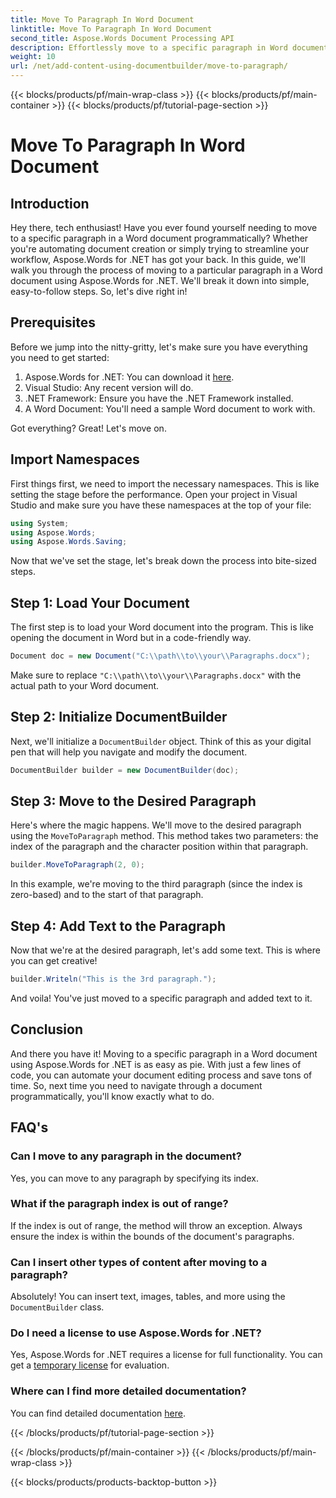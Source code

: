 ```yaml
---
title: Move To Paragraph In Word Document
linktitle: Move To Paragraph In Word Document
second_title: Aspose.Words Document Processing API
description: Effortlessly move to a specific paragraph in Word documents using Aspose.Words for .NET with this comprehensive guide. Perfect for developers looking to streamline their document workflows.
weight: 10
url: /net/add-content-using-documentbuilder/move-to-paragraph/
---
```


{{< blocks/products/pf/main-wrap-class >}}
{{< blocks/products/pf/main-container >}}
{{< blocks/products/pf/tutorial-page-section >}}

# Move To Paragraph In Word Document

## Introduction

Hey there, tech enthusiast! Have you ever found yourself needing to move to a specific paragraph in a Word document programmatically? Whether you're automating document creation or simply trying to streamline your workflow, Aspose.Words for .NET has got your back. In this guide, we'll walk you through the process of moving to a particular paragraph in a Word document using Aspose.Words for .NET. We'll break it down into simple, easy-to-follow steps. So, let's dive right in!

## Prerequisites

Before we jump into the nitty-gritty, let's make sure you have everything you need to get started:

1. Aspose.Words for .NET: You can download it [here](https://releases.aspose.com/words/net/).
2. Visual Studio: Any recent version will do.
3. .NET Framework: Ensure you have the .NET Framework installed.
4. A Word Document: You'll need a sample Word document to work with.

Got everything? Great! Let's move on.

## Import Namespaces

First things first, we need to import the necessary namespaces. This is like setting the stage before the performance. Open your project in Visual Studio and make sure you have these namespaces at the top of your file:

```csharp
using System;
using Aspose.Words;
using Aspose.Words.Saving;
```

Now that we've set the stage, let's break down the process into bite-sized steps.

## Step 1: Load Your Document

The first step is to load your Word document into the program. This is like opening the document in Word but in a code-friendly way.

```csharp
Document doc = new Document("C:\\path\\to\\your\\Paragraphs.docx");
```

Make sure to replace `"C:\\path\\to\\your\\Paragraphs.docx"` with the actual path to your Word document.

## Step 2: Initialize DocumentBuilder

Next, we'll initialize a `DocumentBuilder` object. Think of this as your digital pen that will help you navigate and modify the document.

```csharp
DocumentBuilder builder = new DocumentBuilder(doc);
```

## Step 3: Move to the Desired Paragraph

Here's where the magic happens. We'll move to the desired paragraph using the `MoveToParagraph` method. This method takes two parameters: the index of the paragraph and the character position within that paragraph.

```csharp
builder.MoveToParagraph(2, 0);
```

In this example, we're moving to the third paragraph (since the index is zero-based) and to the start of that paragraph.

## Step 4: Add Text to the Paragraph

Now that we're at the desired paragraph, let's add some text. This is where you can get creative!

```csharp
builder.Writeln("This is the 3rd paragraph.");
```

And voila! You've just moved to a specific paragraph and added text to it.

## Conclusion

And there you have it! Moving to a specific paragraph in a Word document using Aspose.Words for .NET is as easy as pie. With just a few lines of code, you can automate your document editing process and save tons of time. So, next time you need to navigate through a document programmatically, you'll know exactly what to do.

## FAQ's

### Can I move to any paragraph in the document?
Yes, you can move to any paragraph by specifying its index.

### What if the paragraph index is out of range?
If the index is out of range, the method will throw an exception. Always ensure the index is within the bounds of the document's paragraphs.

### Can I insert other types of content after moving to a paragraph?
Absolutely! You can insert text, images, tables, and more using the `DocumentBuilder` class.

### Do I need a license to use Aspose.Words for .NET?
Yes, Aspose.Words for .NET requires a license for full functionality. You can get a [temporary license](https://purchase.aspose.com/temporary-license/) for evaluation.

### Where can I find more detailed documentation?
You can find detailed documentation [here](https://reference.aspose.com/words/net/).


{{< /blocks/products/pf/tutorial-page-section >}}

{{< /blocks/products/pf/main-container >}}
{{< /blocks/products/pf/main-wrap-class >}}

{{< blocks/products/products-backtop-button >}}
